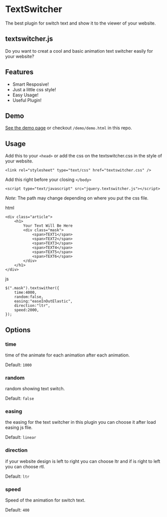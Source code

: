 TextSwitcher
============

The best plugin for switch text and show it to the viewer of your website.
## textswitcher.js

Do you want to creat a cool and basic animation text switcher easily for your website?

## Features

- Smart Resposive!
- Just a little css style!
- Easy Usage!
- Useful Plugin!

## Demo

[See the demo page](http://conwee.github.io/TextSwitcher/) or checkout `/demo/demo.html` in this repo.

## Usage

Add this to your `<head>` or add the css on the textswitcher.css in the style of your website.
	
	<link rel="stylesheet" type="text/css" href="textswitcher.css" />

Add this right before your closing `</body>`
	
	<script type="text/javascript" src="jquery.textswitcher.js"></script>

*Note*: The path may change depending on where you put the css file.

html

	<div class="article">
		<h1>
			Your Text Will Be Here
			<div class="mask">
				<span>TEXT1</span>
				<span>TEXT2</span>
				<span>TEXT3</span>
				<span>TEXT4</span>
				<span>TEXT5</span>
				<span>TEXT6</span>
			</div>
		</h1>
    </div>

js

	$(".mask").textswither({
		time:4000,
		random:false,
		easing:"easeInOutElastic",
		direction:"ltr",
		speed:2000,
	});

## Options

### time

time of the animate for each animation after each animation.

Default: `1000`
### random

random showing text switch.

Default: `false`
### easing

the easing for the text switcher in this plugin you can choose it after load easing js flie.

Default: `linear`
### direction

if your website design is left to right you can choose ltr and if is right to left you can choose rtl.

Default: `ltr`

### speed

Speed of the animation for switch text.

Default: `400`
